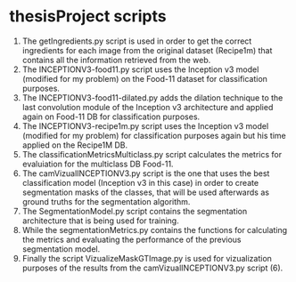 # thesisProject scripts

1) The getIngredients.py script is used in order to get the correct ingredients for each image from the original dataset (Recipe1m) that contains all the information retrieved from the web.
2) The INCEPTIONV3-food11.py script uses the Inception v3 model (modified for my problem) on the Food-11 dataset for classification purposes.
3) The INCEPTIONV3-food11-dilated.py adds the dilation technique to the last convolution module of the Inception v3 architecture and applied again on Food-11 DB for classification purposes.
4) The INCEPTIONV3-recipe1m.py script uses the Inception v3 model (modified for my problem) for classification purposes again but his time applied on the Recipe1M DB.
5) The classificationMetricsMulticlass.py script calculates the metrics for evaluiation for the multiclass DB Food-11.
6) The camVizualINCEPTIONV3.py script is the one that uses the best classification model (Inception v3 in this case) in order to create segmentation masks of the classes, that will be used afterwards as ground truths for the segmentation algorithm.
7) The SegmentationModel.py script contains the segmentation architecture that is being used for training.
8) While the segmentationMetrics.py contains the functions for calculating the metrics and evaluating the performance of the previous segmentation model.
9) Finally the script VizualizeMaskGTImage.py is used for vizualization purposes of the results from the camVizualINCEPTIONV3.py script (6).
